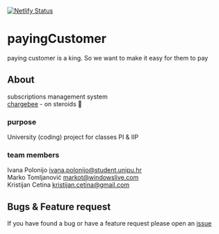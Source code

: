 [![Netlify Status](https://api.netlify.com/api/v1/badges/e0199598-bcb6-4707-8b2c-f268c0efd927/deploy-status)](https://app.netlify.com/sites/payingcustomer/deploys)

# payingCustomer

paying customer is a king. So we want to make it easy for them to pay

## About

subscriptions management system  
[chargebee](https://www.chargebee.com/) - on steroids 🤪

### purpose

University (coding) project for classes PI & IIP

### team members

Ivana Polonijo <ivana.polonijo@student.unipu.hr>  
Marko Tomljanović <markot@windowslive.com>  
Kristijan Cetina <kristijan.cetina@gmail.com>

## Bugs & Feature request

If you have found a bug or have a feature request please open an [issue](https://github.com/KristijanCetina/payingCustomer/issues)

